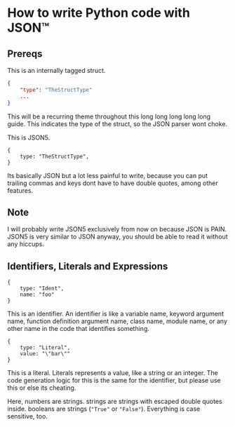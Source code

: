 # How to write Python code with JSON™

## Prereqs

This is an internally tagged struct.

```json
{
    "type": "TheStructType"
    ...
}
```

This will be a recurring theme throughout this long long long long long guide. This indicates the type of the struct, so the JSON parser wont choke.

This is JSON5.

```json5
{
    type: "TheStructType",
}
```

Its basically JSON but a lot less painful to write, because you can put trailing commas and keys dont have to have double quotes, among other features.

## Note

I will probably write JSON5 exclusively from now on because JSON is PAIN.
JSON5 is very similar to JSON anyway, you should be able to read it without any hiccups.

## Identifiers, Literals and Expressions

```json5
{
    type: "Ident",
    name: "foo"
}
```

This is an identifier. An identifier is like a variable name, keyword argument name, function definition argument name, class name, module name, or any other name in the code that identifies something.

```json5
{
    type: "Literal",
    value: "\"bar\""
}
```

This is a literal. Literals represents a value, like a string or an integer. The code generation logic for this is the same for the identifier, but please use this or else its cheating.

Here, numbers are strings. strings are strings with escaped double quotes inside. booleans are strings (`"True"` or `"False"`). Everything is case sensitive, too.


